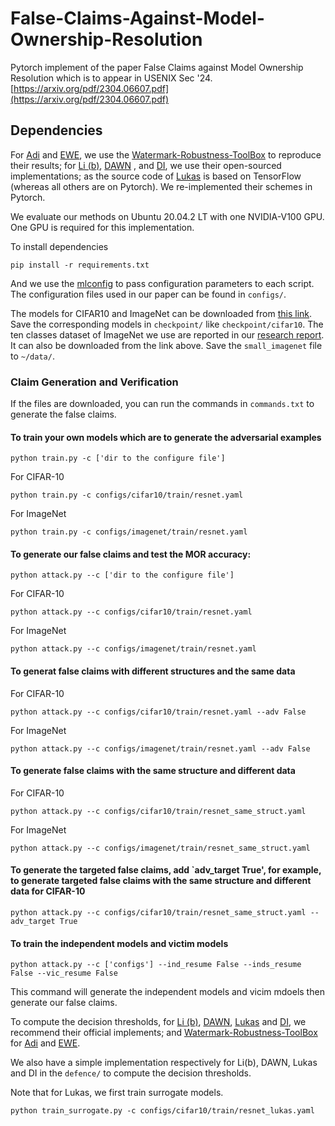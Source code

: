 # False-Claims-Against-Model-Ownership-Resolution
Pytorch implement of the paper False Claims against Model Ownership Resolution which is to appear in USENIX Sec '24.
[https://arxiv.org/pdf/2304.06607.pdf](https://arxiv.org/pdf/2304.06607.pdf)


## Dependencies
For [Adi](https://arxiv.org/abs/1802.04633) and [EWE](https://arxiv.org/abs/2002.12200), we use the [Watermark-Robustness-ToolBox](https://github.com/dnn-security/Watermark-Robustness-Toolbox) to reproduce their results; for [Li (b)](https://github.com/zhenglisec/Blind-Watermark-for-DNN), [DAWN](https://github.com/ssg-research/dawn-dynamic-adversarial-watermarking-of-neural-networks) , and [DI](https://github.com/cleverhans-lab/dataset-inference), we use their open-sourced implementations; as the source code of [Lukas](https://github.com/ayberkuckun/DNN-Fingerprinting) is based on TensorFlow (whereas all others are on Pytorch). We re-implemented their schemes in Pytorch.

We evaluate our methods on Ubuntu 20.04.2 LT with one NVIDIA-V100 GPU. One GPU is required for this implementation.

To install dependencies
```
pip install -r requirements.txt
```

And we use the [mlconfig](https://github.com/narumiruna/mlconfig) to pass configuration parameters to each script. The configuration files used in our paper can be found in `configs/`.

The models for CIFAR10 and ImageNet can be downloaded from [this link](https://drive.google.com/drive/folders/1h1NcupuTF76XOdOY-CZWR_XMe4GJdmWx?usp=sharing). Save the corresponding models in `checkpoint/` like `checkpoint/cifar10`. The ten classes dataset of ImageNet we use are reported in our [research report](https://arxiv.org/pdf/2304.06607.pdf). It can also be downloaded from the link above. Save the `small_imagenet` file to `~/data/`.


### Claim Generation and Verification
If the files are downloaded, you can run the commands in `commands.txt` to generate the false claims.
#### To train your own models which are to generate the adversarial examples

```
python train.py -c ['dir to the configure file']
```
For CIFAR-10
```
python train.py -c configs/cifar10/train/resnet.yaml
```
For ImageNet
```
python train.py -c configs/imagenet/train/resnet.yaml
```

#### To generate our false claims and test the MOR accuracy:


```
python attack.py --c ['dir to the configure file'] 
```
For CIFAR-10
```
python attack.py --c configs/cifar10/train/resnet.yaml
```
For ImageNet
```
python attack.py --c configs/imagenet/train/resnet.yaml
```

#### To generat false claims with different structures and the same data

For CIFAR-10
```
python attack.py --c configs/cifar10/train/resnet.yaml --adv False
```
For ImageNet
```
python attack.py --c configs/imagenet/train/resnet.yaml --adv False
```

#### To generate false claims with the same structure and different data
For CIFAR-10
```
python attack.py --c configs/cifar10/train/resnet_same_struct.yaml
```
For ImageNet
```
python attack.py --c configs/imagenet/train/resnet_same_struct.yaml
```

#### To generate the targeted false claims, add `adv_target True', for example, to generate targeted false claims with the same structure and different data for CIFAR-10
```
python attack.py --c configs/cifar10/train/resnet_same_struct.yaml --adv_target True
```

#### To train the independent models and victim models
```
python attack.py --c ['configs'] --ind_resume False --inds_resume False --vic_resume False
```
This command will generate the independent models and vicim mdoels then generate our false claims.


To compute the decision thresholds, 
for [Li (b)](https://github.com/zhenglisec/Blind-Watermark-for-DNN), [DAWN](https://github.com/ssg-research/dawn-dynamic-adversarial-watermarking-of-neural-networks), [Lukas](https://github.com/ayberkuckun/DNN-Fingerprinting) and  [DI](https://github.com/cleverhans-lab/dataset-inference), we recommend their official implements; and [Watermark-Robustness-ToolBox](https://github.com/dnn-security/Watermark-Robustness-Toolbox) for [Adi](https://arxiv.org/abs/1802.04633) and [EWE](https://arxiv.org/abs/2002.12200).

We also have a simple implementation respectively for Li(b), DAWN, Lukas and DI in the `defence/` to compute the decision thresholds.

Note that for Lukas, we first train surrogate models.

```
python train_surrogate.py -c configs/cifar10/train/resnet_lukas.yaml
```